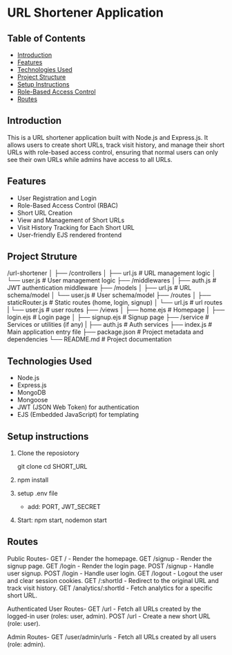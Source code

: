 # URL Shortener Application

## Table of Contents
- [Introduction](#introduction)
- [Features](#features)
- [Technologies Used](#technologies-used)
- [Project Structure](#project-structure)
- [Setup Instructions](#setup-instructions)
- [Role-Based Access Control](#role-based-access-control)
- [Routes](#routes)

## Introduction
This is a URL shortener application built with Node.js and Express.js. It allows users to create short URLs, track visit history, and manage their short URLs with role-based access control, ensuring that normal users can only see their own URLs while admins have access to all URLs.

## Features
- User Registration and Login
- Role-Based Access Control (RBAC)
- Short URL Creation
- View and Management of Short URLs
- Visit History Tracking for Each Short URL
- User-friendly EJS rendered frontend

## Project Struture

/url-shortener
│
├── /controllers
│   ├── url.js                          # URL management logic
│   └── user.js                         # User management logic
├── /middlewares
│   ├── auth.js                         # JWT authentication middleware
├── /models
│   ├── url.js                          # URL schema/model
│   └── user.js                         # User schema/model
├── /routes
│   ├── staticRouter.js                 # Static routes (home, login, signup)
│   └── url.js                         # url routes
|   └── user.js                         # user routes
├── /views
│   ├── home.ejs                        # Homepage
│   ├── login.ejs                       # Login page
│   ├── signup.ejs                      # Signup page
├── /service                             # Services or utilities (if any)
|   ├── auth.js                        # Auth services
├── index.js                            # Main application entry file
├── package.json                        # Project metadata and dependencies
└── README.md                           # Project documentation


## Technologies Used
- Node.js
- Express.js
- MongoDB
- Mongoose
- JWT (JSON Web Token) for authentication
- EJS (Embedded JavaScript) for templating

## Setup instructions

1. Clone the reposiotory

    git clone <link>
    cd SHORT_URL

2. npm install

3. setup .env file

    - add: PORT, JWT_SECRET

4. Start:
    npm start, nodemon start


## Routes

Public Routes-
GET / - Render the homepage.
GET /signup - Render the signup page.
GET /login - Render the login page.
POST /signup - Handle user signup.
POST /login - Handle user login.
GET /logout - Logout the user and clear session cookies.
GET /:shortId - Redirect to the original URL and track visit history.
GET /analytics/:shortId - Fetch analytics for a specific short URL.

Authenticated User Routes-
GET /url - Fetch all URLs created by the logged-in user (roles: user, admin).
POST /url - Create a new short URL (role: user).

Admin Routes-
GET /user/admin/urls - Fetch all URLs created by all users (role: admin).